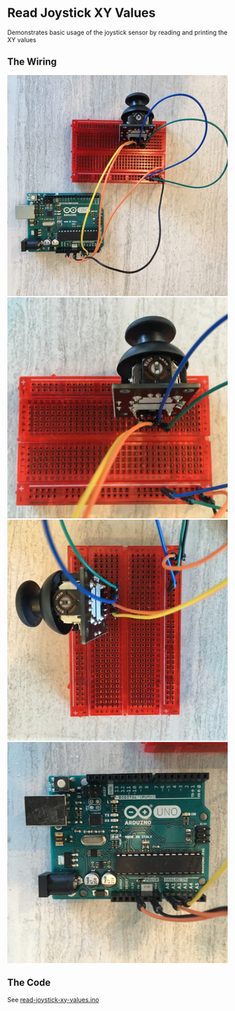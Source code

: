 # Read Joystick XY Values
Demonstrates basic usage of the joystick sensor by reading and printing the XY values

## The Wiring
![Wiring Example 1](wiring-01.JPG)
![Wiring Example 2](wiring-02.JPG)
![Wiring Example 3](wiring-03.JPG)
![Wiring Example 4](wiring-04.JPG)

## The Code
See [read-joystick-xy-values.ino](read-joystick-xy-values.ino)
